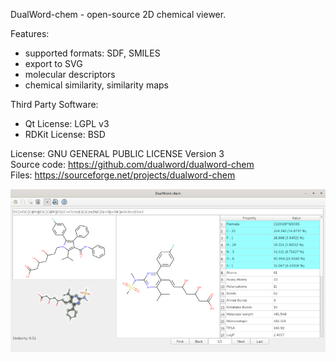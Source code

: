 DualWord-chem - open-source 2D chemical viewer.

Features:  
 - supported formats: SDF, SMILES  
 - export to SVG  
 - molecular descriptors  
 - chemical similarity, similarity maps  
	
Third Party Software:  
 - Qt License: LGPL v3  
 - RDKit License: BSD  

License: GNU GENERAL PUBLIC LICENSE Version 3  
Source code: https://github.com/dualword/dualword-chem  
Files: https://sourceforge.net/projects/dualword-chem  

![Screenshot](etc/screenshot/dualword-chem.png)
